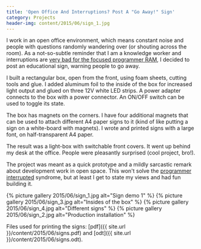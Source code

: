 ```yaml
---
title: 'Open Office And Interruptions? Post A "Go Away!" Sign'
category: Projects
header-img: content/2015/06/sign_1.jpg
---
```


I work in an open office environment, which means constant noise and people with questions randomly wandering over (or shouting across the room).
As a not-so-subtle reminder that I am a knowledge worker and interruptions are [very bad for the focused programmer RAM](http://thetomorrowlab.com/2015/01/why-developers-hate-being-interrupted/), I decided to post an educational sign, warning people to go away.

I built a rectangular box, open from the front, using foam sheets, cutting tools and glue. I added aluminum foil to the inside of the box for increased light output and glued on three 12V white LED strips. A power adapter connects to the box with a power connector. An ON/OFF switch can be used to toggle its state.

The box has magnets on the corners. I have four additional magnets that can be used to attach different A4 paper signs to it (kind of like putting a sign on a white-board with magnets). I wrote and printed signs with a large font, on half-transparent A4 paper.

The result was a light-box with switchable front covers. It went up behind my desk at the office. People were pleasantly surprised (cool project, bro!).

The project was meant as a quick prototype and a mildly sarcastic remark about development work in open space. This won't solve the [programmer interrupted](http://blog.ninlabs.com/2013/01/programmer-interrupted) syndrome, but at least I get to state my views and had fun building it.

{% picture gallery 2015/06/sign_1.jpg alt="Sign demo 1" %}
{% picture gallery 2015/06/sign_3.jpg alt="Insides of the box" %}
{% picture gallery 2015/06/sign_4.jpg alt="Different signs" %}
{% picture gallery 2015/06/sign_2.jpg alt="Production installation" %}

Files used for printing the signs: [pdf]({{ site.url }}/content/2015/06/signs.pdf) and [odt]({{ site.url }}/content/2015/06/signs.odt).